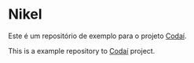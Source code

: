 # Nikel

Este é um repositório de exemplo para o projeto [Codaí](https://codai.growdev.com.br/).

This is a example repository to [Codaí](https://codai.growdev.com.br/) project.
